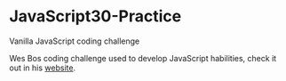 # JavaScript30-Practice
Vanilla JavaScript coding challenge

Wes Bos coding challenge used to develop JavaScript habilities, check it out in his [website](https://javascript30.com).

